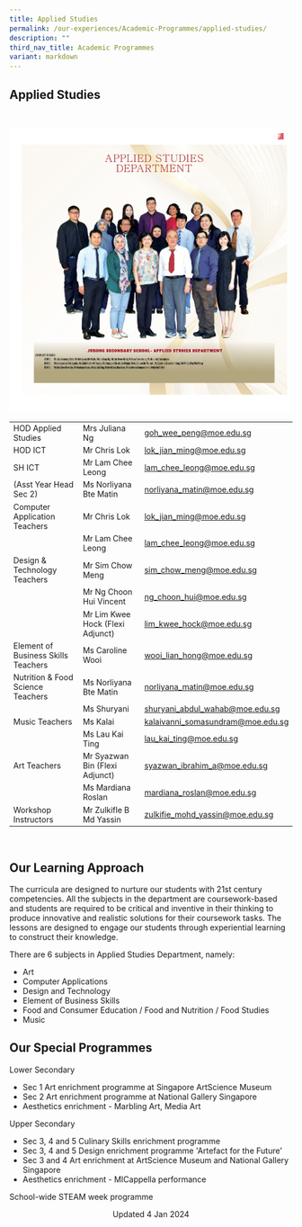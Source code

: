```yaml
---
title: Applied Studies
permalink: /our-experiences/Academic-Programmes/applied-studies/
description: ""
third_nav_title: Academic Programmes
variant: markdown
---
```

## Applied Studies
<br>

![Applied Studies Department 2023](/images/staff4.jpg)

|  |  |  |
| -------- | -------- | -------- |
| HOD Applied Studies   | Mrs Juliana Ng     | [goh_wee_peng@moe.edu.sg](goh_wee_peng@moe.edu.sg)    |
| HOD ICT   | Mr Chris Lok  | [lok_jian_ming@moe.edu.sg](lok_jian_ming@moe.edu.sg)    |
| SH ICT  | Mr Lam Chee Leong  | [lam_chee_leong@moe.edu.sg](lam_chee_leong@moe.edu.sg)  
|  (Asst Year Head Sec 2) | Ms Norliyana Bte Matin     | [norliyana\_matin@moe.edu.sg](mailto:norliyana_matin@moe.edu.sg)     |
| Computer Application Teachers   | Mr Chris Lok  | [lok_jian_ming@moe.edu.sg](lok_jian_ming@moe.edu.sg)    |
|   | Mr Lam Chee Leong  | [lam_chee_leong@moe.edu.sg](lam_chee_leong@moe.edu.sg)   |
| Design &amp; Technology Teachers    | Mr Sim Chow Meng     |sim_chow_meng@moe.edu.sg    |
|   | Mr Ng Choon Hui Vincent     | [ng_choon_hui@moe.edu.sg](ng_choon_hui@moe.edu.sg)    |
|      | Mr Lim Kwee Hock (Flexi Adjunct)     | [lim_kwee_hock@moe.edu.sg](lim_kwee_hock@moe.edu.sg)    |
| Element of Business Skills Teachers    | Ms Caroline Wooi   | [wooi_lian_hong@moe.edu.sg](wooi_lian_hong@moe.edu.sg)     |
| Nutrition &amp; Food Science Teachers  | Ms Norliyana Bte Matin    | [norliyana\_matin@moe.edu.sg](mailto:norliyana_matin@moe.edu.sg)     |
|     | Ms Shuryani    | [shuryani_abdul_wahab@moe.edu.sg](shuryani_abdul_wahab@moe.edu.sg)    |
| Music Teachers    | Ms Kalai   | [kalaivanni_somasundram@moe.edu.sg](kalaivanni_somasundram@moe.edu.sg)  |
|    | Ms Lau Kai Ting  | [lau_kai_ting@moe.edu.sg](lau_kai_ting@moe.edu.sg)  |
| Art Teachers  | Mr Syazwan Bin (Flexi Adjunct)   |[syazwan_ibrahim_a@moe.edu.sg](syazwan_ibrahim_a@moe.edu.sg)  |
|    | Ms Mardiana Roslan   | [mardiana\_roslan@moe.edu.sg](mailto:mardiana_roslan@moe.edu.sg)   |
| Workshop Instructors | Mr Zulkifle B Md Yassin   | [zulkifie_mohd_yassin@moe.edu.sg](zulkifie_mohd_yassin@moe.edu.sg)    |

<br>

## Our Learning Approach


The curricula are designed to nurture our students with 21st century competencies. All the subjects in the department are coursework-based and students are required to be critical and inventive in their thinking to produce innovative and realistic solutions for their coursework tasks. The lessons are designed to engage our students through experiential learning to construct their knowledge.

  

There are 6 subjects in Applied Studies Department, namely:

*   Art
*   Computer Applications
*   Design and Technology
*   Element of Business Skills
*   Food and Consumer Education / Food and Nutrition / Food Studies
*   Music

## Our Special Programmes


Lower Secondary

*   Sec 1 Art enrichment programme at Singapore ArtScience Museum
*   Sec 2 Art enrichment programme at National Gallery Singapore
*   Aesthetics enrichment - Marbling Art, Media Art

  

Upper Secondary

*   Sec 3, 4 and 5 Culinary Skills enrichment programme
*   Sec 3, 4 and 5 Design enrichment programme 'Artefact for the Future'
*   Sec 3 and 4 Art enrichment at ArtScience Museum and National Gallery Singapore
*   Aesthetics enrichment - MICappella performance

School-wide STEAM week programme

<center> Updated 4 Jan 2024 </center>